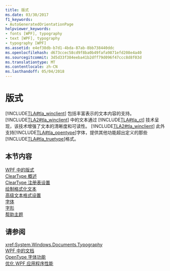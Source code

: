 ```yaml
---
title: 版式
ms.date: 03/30/2017
f1_keywords:
- AutoGeneratedOrientationPage
helpviewer_keywords:
- fonts [WPF], typography
- text [WPF], typography
- typography [WPF]
ms.assetid: e4ef38db-b7d1-4bda-87ab-8bb738440ddc
ms.openlocfilehash: d673ccec58cd9f8ba0b49fafa9871efd208e4a40
ms.sourcegitcommit: 3d5d33f384eeba41b2dff79d096f47ccc8d8f03d
ms.translationtype: MT
ms.contentlocale: zh-CN
ms.lasthandoff: 05/04/2018
---
```

# <a name="typography"></a>版式
[!INCLUDE[TLA#tla_winclient](../../../../includes/tlasharptla-winclient-md.md)] 包括丰富表示的文本内容的支持。 [!INCLUDE[TLA2#tla_winclient](../../../../includes/tla2sharptla-winclient-md.md)] 中的文本通过 [!INCLUDE[TLA#tla_ct](../../../../includes/tlasharptla-ct-md.md)] 技术呈现，该技术增强了文本的清晰度和可读性。 [!INCLUDE[TLA2#tla_winclient](../../../../includes/tla2sharptla-winclient-md.md)] 此外支持[!INCLUDE[TLA#tla_opentype](../../../../includes/tlasharptla-opentype-md.md)]字体，提供其他功能超出定义的那些[!INCLUDE[TLA#tla_truetype](../../../../includes/tlasharptla-truetype-md.md)]格式。  
  
## <a name="in-this-section"></a>本节内容  
 [WPF 中的版式](../../../../docs/framework/wpf/advanced/typography-in-wpf.md)  
 [ClearType 概述](../../../../docs/framework/wpf/advanced/cleartype-overview.md)  
 [ClearType 注册表设置](../../../../docs/framework/wpf/advanced/cleartype-registry-settings.md)  
 [绘制格式化文本](../../../../docs/framework/wpf/advanced/drawing-formatted-text.md)  
 [高级文本格式设置](../../../../docs/framework/wpf/advanced/advanced-text-formatting.md)  
 [字体](../../../../docs/framework/wpf/advanced/fonts-wpf.md)  
 [字形](../../../../docs/framework/wpf/advanced/glyphs.md)  
 [帮助主题](../../../../docs/framework/wpf/advanced/typography-how-to-topics.md)  
  
## <a name="see-also"></a>请参阅  
 <xref:System.Windows.Documents.Typography>  
 [WPF 中的文档](../../../../docs/framework/wpf/advanced/documents-in-wpf.md)  
 [OpenType 字体功能](../../../../docs/framework/wpf/advanced/opentype-font-features.md)  
 [优化 WPF 应用程序性能](../../../../docs/framework/wpf/advanced/optimizing-wpf-application-performance.md)
